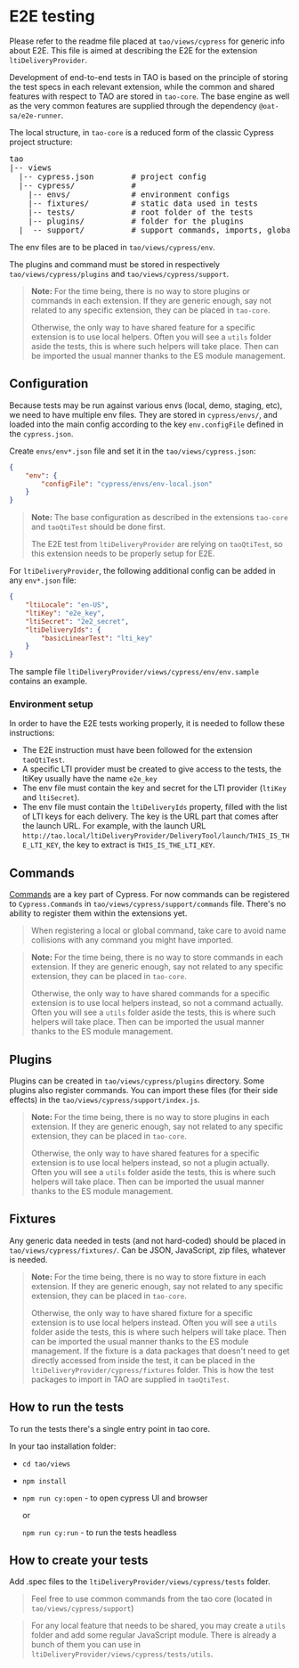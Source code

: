 # E2E testing

Please refer to the readme file placed at `tao/views/cypress` for generic info about E2E. This file is aimed at describing the E2E for the extension `ltiDeliveryProvider`.

Development of end-to-end tests in TAO is based on the principle of storing the test specs in each relevant extension, while the common and shared features with respect to TAO are stored in `tao-core`. The base engine as well as the very common features are supplied through the dependency `@oat-sa/e2e-runner`.

The local structure, in `tao-core` is a reduced form of the classic Cypress project structure:

<pre>
tao
|-- views
  |-- cypress.json        # project config
  |-- cypress/            #
    |-- envs/             # environment configs
    |-- fixtures/         # static data used in tests
    |-- tests/            # root folder of the tests
    |-- plugins/          # folder for the plugins
  |  -- support/          # support commands, imports, global setup
</pre>

The env files are to be placed in `tao/views/cypress/env`.

The plugins and command must be stored in respectively `tao/views/cypress/plugins` and `tao/views/cypress/support`.

> **Note:** For the time being, there is no way to store plugins or commands in each extension. If they are generic enough, say not related to any specific extension, they can be placed in `tao-core`.
> 
> Otherwise, the only way to have shared feature for a specific extension is to use local helpers. Often you will see a `utils` folder aside the tests, this is where such helpers will take place. Then can be imported the usual manner thanks to the ES module management. 

## Configuration

Because tests may be run against various envs (local, demo, staging, etc), we need to have multiple env files. They are stored in `cypress/envs/`, and loaded into the main config according to the key `env.configFile` defined in the `cypress.json`.

Create `envs/env*.json` file and set it in the `tao/views/cypress.json`:

```json
{
    "env": {
        "configFile": "cypress/envs/env-local.json"
    }
}
```

> **Note:** The base configuration as described in the extensions `tao-core` and `taoQtiTest` should be done first.
> 
> The E2E test from `ltiDeliveryProvider` are relying on `taoQtiTest`, so this extension needs to be properly setup for E2E.

For `ltiDeliveryProvider`, the following additional config can be added in any `env*.json` file:
```json
{
    "ltiLocale": "en-US",
    "ltiKey": "e2e_key",
    "ltiSecret": "2e2_secret",
    "ltiDeliveryIds": {
        "basicLinearTest": "lti_key"
    }
}
```

The sample file `ltiDeliveryProvider/views/cypress/env/env.sample` contains an example.

### Environment setup
In order to have the E2E tests working properly, it is needed to follow these instructions:
- The E2E instruction must have been followed for the extension `taoQtiTest`.
- A specific LTI provider must be created to give access to the tests, the ltiKey usually have the name `e2e_key`
- The env file must contain the key and secret for the LTI provider (`ltiKey` and `ltiSecret`).
- The env file must contain the `ltiDeliveryIds` property, filled with the list of LTI keys for each delivery. The key is the URL part that comes after the launch URL. For example, with the launch URL `http://tao.local/ltiDeliveryProvider/DeliveryTool/launch/THIS_IS_THE_LTI_KEY`, the key to extract is `THIS_IS_THE_LTI_KEY`.

## Commands

[Commands](https://docs.cypress.io/api/cypress-api/custom-commands.html) are a key part of Cypress. For now commands can be registered to `Cypress.Commands` in `tao/views/cypress/support/commands` file.
There's no ability to register them within the extensions yet.

> When registering a local or global command, take care to avoid name collisions with any command you might have imported.

> **Note:** For the time being, there is no way to store commands in each extension. If they are generic enough, say not related to any specific extension, they can be placed in `tao-core`.
>
> Otherwise, the only way to have shared commands for a specific extension is to use local helpers instead, so not a command actually. Often you will see a `utils` folder aside the tests, this is where such helpers will take place. Then can be imported the usual manner thanks to the ES module management.

## Plugins

Plugins can be created in `tao/views/cypress/plugins` directory.
Some plugins also register commands. You can import these files (for their side effects) in the `tao/views/cypress/support/index.js`.

> **Note:** For the time being, there is no way to store plugins in each extension. If they are generic enough, say not related to any specific extension, they can be placed in `tao-core`.
>
> Otherwise, the only way to have shared features for a specific extension is to use local helpers instead, so not a plugin actually. Often you will see a `utils` folder aside the tests, this is where such helpers will take place. Then can be imported the usual manner thanks to the ES module management.


## Fixtures

Any generic data needed in tests (and not hard-coded) should be placed in `tao/views/cypress/fixtures/`. Can be JSON, JavaScript, zip files, whatever is needed.

> **Note:** For the time being, there is no way to store fixture in each extension. If they are generic enough, say not related to any specific extension, they can be placed in `tao-core`.
>
> Otherwise, the only way to have shared fixture for a specific extension is to use local helpers instead. Often you will see a `utils` folder aside the tests, this is where such helpers will take place. Then can be imported the usual manner thanks to the ES module management.
> If the fixture is a data packages that doesn't need to get directly accessed from inside the test, it can be placed in the `ltiDeliveryProvider/cypress/fixtures` folder. This is how the test packages to import in TAO are supplied in `taoQtiTest`.

## How to run the tests

To run the tests there's a single entry point in tao core.

In your tao installation folder:
* `cd tao/views`
* `npm install`
* `npm run cy:open`  - to open cypress UI and browser
    
    or
    
   `npm run cy:run` - to run the tests headless
   
## How to create your tests

Add .spec files to the `ltiDeliveryProvider/views/cypress/tests` folder.

> Feel free to use common commands from the tao core (located in `tao/views/cypress/support`)

> For any local feature that needs to be shared, you may create a `utils` folder and add some regular JavaScript module. There is already a bunch of them you can use in `ltiDeliveryProvider/views/cypress/tests/utils`.
